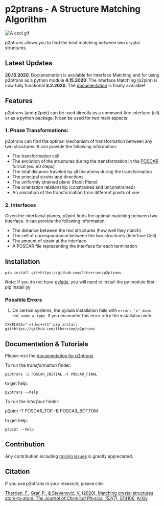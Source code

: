 # p2ptrans - A Structure Matching Algorithm

![A cool gif](https://github.com/ftherrien/p2ptrans/blob/master/WelcomeImage.gif)

p2ptrans allows you to find the best matching between two crystal structures.

## Latest Updates

**20.15.2020**: Documentation is available for Interface Matching and for using p2ptrans as a python module
**4.15.2020**: The Interface Matching (p2pint) is now fully functional
**3.2.2020**: The [documentation](https://p2ptrans.readthedocs.io) is finally available! 

## Features
p2ptrans (and p2pint) can be used directly as a command-line interface (cli) or as a python package. It can be used for two main aspects:

### 1. Phase Transformations:
p2ptrans can find the optimal mechanism of transformation between any two structures. It can provide the following information:
* The transformation cell
* The evolution of the structures during the transformation in the [POSCAR](https://www.vasp.at/wiki/index.php/Input) format (ex: 60 steps)
* The total distance traveled by all the atoms during the transformation
* The principal strains and directions
* The uniformly strained plane (Habit Plane)
* The orientation relationship (constrained and unconstrained)
* An animation of the transformation from different points of vue

### 2. Interfaces
Given the interfacial planes, p2pint finds the optimal matching between two interface. It can provide the following information:
* The distance between the two structures (how well they match)
* The cell of correspondance between the two structures (Interface Cell)
* The amount of strain at the interface
* A POSCAR file representing the interface for each termination

## Installation
    pip install git+https://github.com/ftherrien/p2ptrans

Note: If you do not have [pylada](https://github.com/pylada/pylada-light), you will need to install the py module first:
    pip install py


### Possible Errors
1. On certain systems, the pylada installation fails with `error: ‘v’ does not name a type`. If you encounter this error retry the installation with:
```
CXXFLAGS="-std=c++11" pip install git+https://github.com/ftherrien/p2ptrans
```
 
## Documentation & Tutorials

Please visit the [documentation for p2ptrans](https://p2ptrans.readthedocs.io)

To run the *transformation* finder:
    
    p2ptrans -I POSCAR_INITIAL -F POSCAR_FINAL
    
to get help:
    
    p2ptrans --help

To run the *interface* finder:

   p2pint -T POSCAR_TOP -B POSCAR_BOTTOM

to get help:
    
    p2pint --help

## Contribution
Any contribution including [raising issues](https://github.com/ftherrien/p2ptrans/issues) is greatly appreciated.

## Citation
If you use p2ptrans in your research, please cite:

[Therrien, F., Graf, P., & Stevanović, V. (2020). Matching crystal structures atom-to-atom. *The Journal of Chemical Physics, 152(7)*, 074106.](https://aip.scitation.org/doi/full/10.1063/1.5131527) [ArXiv](https://arxiv.org/abs/1909.12965)
